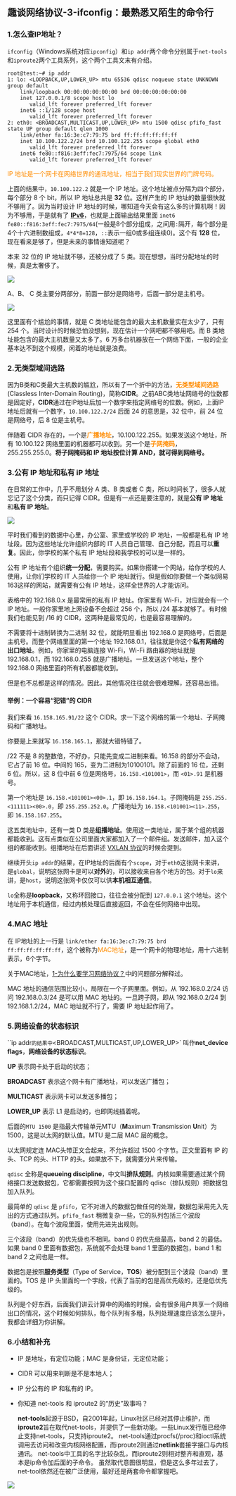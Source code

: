 ## 趣谈网络协议-3-ifconfig：最熟悉又陌生的命令行



### 1.怎么查IP地址？

`ifconfig`（Windows系统对应`ipconfig`）和`ip addr`两个命令分别属于`net-tools`和`iproute2`两个工具系列，这个两个工具文末有介绍。

```shell
root@test:~# ip addr
1: lo: <LOOPBACK,UP,LOWER_UP> mtu 65536 qdisc noqueue state UNKNOWN group default 
    link/loopback 00:00:00:00:00:00 brd 00:00:00:00:00:00
    inet 127.0.0.1/8 scope host lo
       valid_lft forever preferred_lft forever
    inet6 ::1/128 scope host 
       valid_lft forever preferred_lft forever
2: eth0: <BROADCAST,MULTICAST,UP,LOWER_UP> mtu 1500 qdisc pfifo_fast state UP group default qlen 1000
    link/ether fa:16:3e:c7:79:75 brd ff:ff:ff:ff:ff:ff
    inet 10.100.122.2/24 brd 10.100.122.255 scope global eth0
       valid_lft forever preferred_lft forever
    inet6 fe80::f816:3eff:fec7:7975/64 scope link 
       valid_lft forever preferred_lft forever
```



<font color=#FF8C00>IP 地址是一个网卡在网络世界的通讯地址，相当于我们现实世界的门牌号码。</font>

上面的结果中，`10.100.122.2` 就是一个 IP 地址。这个地址被点分隔为四个部分，每个部分 8 个 bit，所以 IP 地址总共是 **32** 位。这样产生的 IP 地址的数量很快就不够用了。因为当时设计 IP 地址的时候，哪知道今天会有这么多的计算机啊！因为不够用，于是就有了 [**IPv6**](https://zh.wikipedia.org/wiki/IPv6)，也就是上面输出结果里面 `inet6 fe80::f816:3eff:fec7:7975/64`(一般是8个部分组成，之间用`:`隔开，每个部分是4个十六进制数组成，`4*4*8=128`，`::`表示一组0或多组连续0)。这个有 **128** 位，现在看来是够了，但是未来的事情谁知道呢？

本来 32 位的 IP 地址就不够，还被分成了 5 类。现在想想，当时分配地址的时候，真是太奢侈了。

![](https://ws4.sinaimg.cn/large/006tNc79gy1fz8o4xva50j30ua0cqwfg.jpg)

 A、B、 C 类主要分两部分，前面一部分是网络号，后面一部分是主机号。

![](https://ws4.sinaimg.cn/large/006tNc79gy1fz8o5unh82j31080aadib.jpg)

这里面有个尴尬的事情，就是 C 类地址能包含的最大主机数量实在太少了，只有 254 个。当时设计的时候恐怕没想到，现在估计一个网吧都不够用吧。而 B 类地址能包含的最大主机数量又太多了。6 万多台机器放在一个网络下面，一般的企业基本达不到这个规模，闲着的地址就是浪费。



### **2.无类型域间选路**

因为B类和C类最大主机数的尴尬，所以有了一个折中的方法，<font color=#FF8C00>**无类型域间选路**</font>(Classless Inter-Domain Routing)，简称**CIDR**。之前ABC类地址网络号的位数都是固定好，**CIDR**通过在IP地址后加一个数字来指定网络号的位数。例如，上面IP地址后就有一个数字，`10.100.122.2/24` 后面 24 的意思是，32 位中，前 24 位是网络号，后 8 位是主机号。

伴随着 CIDR 存在的，一个是<font color=#FF8C00>**广播地址**</font>，10.100.122.255。如果发送这个地址，所有 10.100.122 网络里面的机器都可以收到。另一个是<font color=#FF8C00>**子网掩码**</font>，255.255.255.0。**将子网掩码和 IP 地址按位计算 AND，就可得到网络号。**



### **3.公有 IP 地址和私有 iP 地址**

在日常的工作中，几乎不用划分 A 类、B 类或者 C 类，所以时间长了，很多人就忘记了这个分类，而只记得 CIDR。但是有一点还是要注意的，就是**公有 IP 地址**和**私有 IP 地址**。

![](https://ws2.sinaimg.cn/large/006tNc79gy1fz8ob2jnpkj31080aagoh.jpg)

平时我们看到的数据中心里，办公室、家里或学校的 IP 地址，一般都是私有 IP 地址段。因为这些地址允许组织内部的 IT 人员自己管理、自己分配，而且可以**重复**。因此，你学校的某个私有 IP 地址段和我学校的可以是一样的。

公有 IP 地址有个组织**统一分配**，需要购买。如果你搭建一个网站，给你学校的人使用，让你们学校的 IT 人员给你一个 IP 地址就行。但是假如你要做一个类似网易163这样的网站，就需要有公有 IP 地址，这样全世界的人才能访问。

表格中的 192.168.0.x 是最常用的私有 IP 地址。你家里有 Wi-Fi，对应就会有一个 IP 地址。一般你家里地上网设备不会超过 256 个，所以 /24 基本就够了。有时候我们也能见到 /16 的 CIDR，这两种是最常见的，也是最容易理解的。

不需要将十进制转换为二进制 32 位，就能明显看出 192.168.0 是网络号，后面是主机号。而整个网络里面的第一个地址 192.168.0.1，往往就是你这个**私有网络的出口地址**。例如，你家里的电脑连接 Wi-Fi，Wi-Fi 路由器的地址就是 192.168.0.1，而 192.168.0.255 就是广播地址。一旦发送这个地址，整个 192.168.0 网络里面的所有机器都能收到。

但是也不总都是这样的情况。因此，其他情况往往就会很难理解，还容易出错。

#### 举例：一个容易“犯错”的 CIDR

我们来看 `16.158.165.91/22` 这个 CIDR。求一下这个网络的第一个地址、子网掩码和广播地址。

你要是上来就写 `16.158.165.1`，那就大错特错了。

/22 不是 8 的整数倍，不好办，只能先变成二进制来看。16.158 的部分不会动，它占了前 16 位。中间的 165，变为二进制为‭10100101‬。除了前面的 16 位，还剩 6 位。所以，这 8 位中前 6 位是网络号，`16.158.<101001>`，而 `<01>.91` 是机器号。

第一个地址是 `16.158.<101001><00>.1`，即 `16.158.164.1`。子网掩码是 `255.255.<111111><00>.0`，即 `255.255.252.0`。广播地址为 `16.158.<101001><11>.255`，即 `16.158.167.255`。

这五类地址中，还有一类 D 类是**组播地址**。使用这一类地址，属于某个组的机器都能收到。这有点类似在公司里面大家都加入了一个邮件组。发送邮件，加入这个组的都能收到。组播地址在后面讲述 [VXLAN 协议]()的时候会提到。

继续开头`ip addr`的结果，在IP地址的后面有个`scope`，对于`eth0`这张网卡来讲，是`global`，说明这张网卡是可以**对外**的，可以接收来自各个地方的包。对于`lo`来讲，是`host`，说明这张网卡仅仅可以供**本机相互通信**。

`lo`全称是**loopback**，又称环回接口，往往会被分配到 `127.0.0.1` 这个地址。这个地址用于本机通信，经过内核处理后直接返回，不会在任何网络中出现。

### 4.MAC 地址

在 IP地址的上一行是 `link/ether fa:16:3e:c7:79:75 brd ff:ff:ff:ff:ff:ff`，这个被称为<font color=#FF8C00>MAC地址</font>，是一个网卡的物理地址，用十六进制表示，6个字节。

关于MAC地址，[1-为什么要学习网络协议？](NP-1.md)中的问题部分解释过。

MAC 地址的通信范围比较小，局限在一个子网里面。例如，从 192.168.0.2/24 访问 192.168.0.3/24 是可以用 MAC 地址的。一旦跨子网，即从 192.168.0.2/24 到 192.168.1.2/24，MAC 地址就不行了，需要 IP 地址起作用了。

### **5.网络设备的状态标识**

``ip addr`的结果中`<BROADCAST,MULTICAST,UP,LOWER_UP>`  叫作**net_device flags**，**网络设备的状态标识**。

**UP** 表示网卡处于启动的状态；  

**BROADCAST** 表示这个网卡有广播地址，可以发送广播包；  

**MULTICAST** 表示网卡可以发送多播包；  

**LOWER_UP** 表示 L1 是启动的，也即网线插着呢。

后面的`MTU 1500` 是指最大传输单元MTU（**M**aximum **T**ransmission **U**nit）为 1500，这是以太网的默认值。MTU 是二层 MAC 层的概念。

以太网规定连 MAC头带正文合起来，不允许超过 1500 个字节。正文里面有 IP 的头、TCP 的头、HTTP 的头。如果放不下，就需要分片来传输。

`qdisc` 全称是**queueing discipline**，中文叫**排队规则**。内核如果需要通过某个网络接口发送数据包，它都需要按照为这个接口配置的 qdisc（排队规则）把数据包加入队列。

最简单的 `qdisc` 是 `pfifo`，它不对进入的数据包做任何的处理，数据包采用先入先出的方式通过队列。`pfifo_fast` 稍微复杂一些，它的队列包括三个波段（band）。在每个波段里面，使用先进先出规则。

三个波段（band）的优先级也不相同。band 0 的优先级最高，band 2 的最低。如果 band 0 里面有数据包，系统就不会处理 band 1 里面的数据包，band 1 和 band 2 之间也是一样。

数据包是按照**服务类型**（Type of Service，**TOS**）被分配到三个波段（band）里面的。TOS 是 IP 头里面的一个字段，代表了当前的包是高优先级的，还是低优先级的。

队列是个好东西，后面我们讲云计算中的网络的时候，会有很多用户共享一个网络出口的情况，这个时候如何排队，每个队列有多粗，队列处理速度应该怎么提升，我都会详细为你讲解。



### 6.小结和补充

- IP 是地址，有定位功能；MAC 是身份证，无定位功能；
- CIDR 可以用来判断是不是本地人；
- IP 分公有的 IP 和私有的 IP。



- 你知道 net-tools 和 iproute2 的“历史”故事吗？

  **net-tools**起源于BSD，自2001年起，Linux社区已经对其停止维护，而**iproute2**旨在取代net-tools，并提供了一些新功能。一些Linux发行版已经停止支持net-tools，只支持iproute2。
  net-tools通过procfs(/proc)和ioctl系统调用去访问和改变内核网络配置，而iproute2则通过**netlink**套接字接口与内核通讯。
  net-tools中工具的名字比较杂乱，而iproute2则相对整齐和直观，基本是ip命令加后面的子命令。
  虽然取代意图很明显，但是这么多年过去了，net-tool依然还在被广泛使用，最好还是两套命令都掌握吧。

![](images/NetworkProtocol-03-04.jpg)

